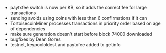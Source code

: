 * paytxfee switch is now per KB, so it adds the correct fee for large transactions
* sending avoids using coins with less than 6 confirmations if it can
* TortoisecoinMiner processes transactions in priority order based on age of dependencies
* make sure generation doesn't start before block 74000 downloaded
* bugfixes by Dean Gores
* testnet, keypoololdest and paytxfee added to getinfo
